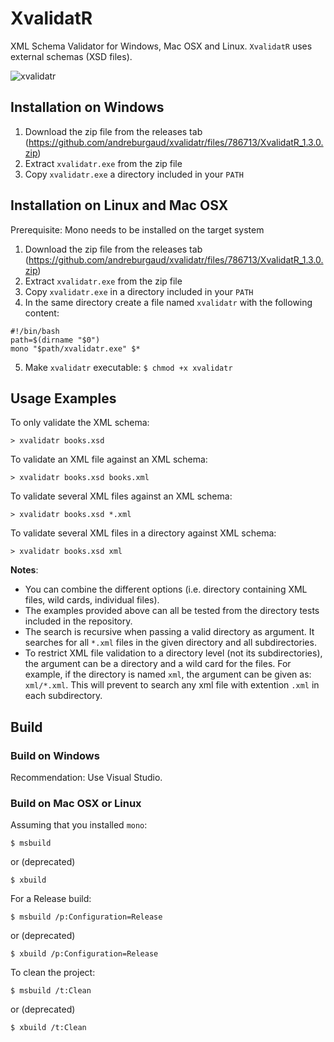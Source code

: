 # XvalidatR

XML Schema Validator for Windows, Mac OSX and Linux. `XvalidatR` uses external schemas (XSD files).

![xvalidatr](https://cloud.githubusercontent.com/assets/6396088/23348810/373079e4-fc73-11e6-9e62-732b58025064.png)

## Installation on Windows

1. Download the zip file from the releases tab (https://github.com/andreburgaud/xvalidatr/files/786713/XvalidatR_1.3.0.zip)
2. Extract `xvalidatr.exe` from the zip file
3. Copy `xvalidatr.exe` a directory included in your `PATH`

## Installation on Linux and Mac OSX

Prerequisite: Mono needs to be installed on the target system

1. Download the zip file from the releases tab (https://github.com/andreburgaud/xvalidatr/files/786713/XvalidatR_1.3.0.zip)
2. Extract `xvalidatr.exe` from the zip file
3. Copy `xvalidatr.exe` in a directory included in your `PATH`
4. In the same directory create a file named `xvalidatr` with the following content:

```
#!/bin/bash
path=$(dirname "$0")
mono "$path/xvalidatr.exe" $*
```

5. Make `xvalidatr` executable: `$ chmod +x xvalidatr`

## Usage Examples

To only validate the XML schema:

```
> xvalidatr books.xsd
```

To validate an XML file against an XML schema:

```
> xvalidatr books.xsd books.xml
```

To validate several XML files against an XML schema:

```
> xvalidatr books.xsd *.xml
```

To validate several XML files in a directory against XML schema:

```
> xvalidatr books.xsd xml
```

**Notes**:
* You can combine the different options (i.e. directory containing XML files, wild cards, individual files).
* The examples provided above can all be tested from the directory tests included in the repository.
* The search is recursive when passing a valid directory as argument. It searches for all `*.xml` files in the given directory and all subdirectories.
* To restrict XML file validation to a directory level (not its subdirectories), the argument can be a directory and a wild card for the files. For example, if the directory is named `xml`, the argument can be given as: `xml/*.xml`. This will prevent to search any xml file with extention `.xml` in each subdirectory.

## Build

### Build on Windows

Recommendation: Use Visual Studio.

### Build on Mac OSX or Linux

Assuming that you installed `mono`:

```
$ msbuild
```

or (deprecated)

```
$ xbuild
```

For a Release build:

```
$ msbuild /p:Configuration=Release
```

or (deprecated)

```
$ xbuild /p:Configuration=Release
```

To clean the project:


```
$ msbuild /t:Clean
```

or (deprecated)

```
$ xbuild /t:Clean
```

